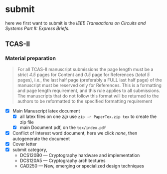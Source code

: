 # submit

here we first want to submit is the _IEEE Transactions on Circuits and Systems Part II: Express Briefs_.

## TCAS-II

### Material preparation

> For all TCAS-II manuscript submissions the page length must be a strict _4.5_ pages for Content and _0.5_ page for References (_total 5_ pages), i.e., the last half page (preferably a FULL last half page) of the manuscript must be reserved only for References. This is a formatting and page length requirement, and this rule applies to all submissions. The manuscripts that do not follow this format will be returned to the authors to be reformatted to the specified formatting requirement

- [x] Main Manuscript latex document
  - [x] all latex files on one _zip_ use `zip -r PaperTex.zip tex` to create the zip file
  - [x] main Document pdf, on the `tex/index.pdf`
- [x] Conflict of Interest word document, here we click _none_, then autogenerate the document
- [x] Cover letter
- [x] submit category,
  - DCS120B0 — Cryptography hardware and implementation
  - DCS120A5 — Cryptography architectures
  - CAD250 — New, emerging or specialized design techniques

